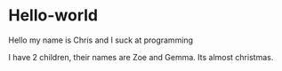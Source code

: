 # Hello-world

Hello my name is Chris and I suck at programming

I have 2 children, their names are Zoe and Gemma. Its almost christmas. 

